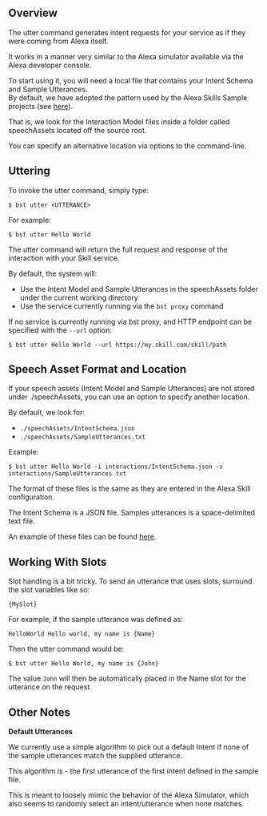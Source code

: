 
## Overview

The utter command generates intent requests for your service as if they were coming from Alexa itself.

It works in a manner very similar to the Alexa simulator available via the Alexa developer console.  

To start using it, you will need a local file that contains your Intent Schema and Sample Utterances.  
By default, we have adopted the pattern used by the Alexa Skills Sample projects (see [here](https://github.com/alexa/skill-sample-nodejs-hello-world/)).

That is, we look for the Interaction Model files inside a folder called speechAssets located off the source root.  

You can specify an alternative location via options to the command-line.

## Uttering

To invoke the utter command, simply type:
```
$ bst utter <UTTERANCE>
```

For example:
```
$ bst utter Hello World
```

The utter command will return the full request and response of the interaction with your Skill service.

By default, the system will:

* Use the Intent Model and Sample Utterances in the speechAssets folder under the current working directory
* Use the service currently running via the `bst proxy` command

If no service is currently running via bst proxy, and HTTP endpoint can be specified with the `--url` option:
```
$ bst utter Hello World --url https://my.skill.com/skill/path
```

## Speech Asset Format and Location
If your speech assets  (Intent Model and Sample Utterances) are not stored under ./speechAssets, you can use an option to specify another location.

By default, we look for:

* `./speechAssets/IntentSchema.json`
* `./speechAssets/SampleUtterances.txt`

Example:
```
$ bst utter Hello World -i interactions/IntentSchema.json -s interactions/SampleUtterances.txt
```

The format of these files is the same as they are entered in the Alexa Skill configuration.  

The Intent Schema is a JSON file. Samples utterances is a space-delimited text file.

An example of these files can be found [here](https://github.com/alexa/skill-sample-nodejs-hello-world/tree/master/speechAssets).

## Working With Slots

Slot handling is a bit tricky. To send an utterance that uses slots, surround the slot variables like so:  
```
{MySlot}
```

For example, if the sample utterance was defined as:
```
HelloWorld Hello world, my name is {Name}
```

Then the utter command would be:
```
$ bst utter Hello World, my name is {John}
```

The value `John` will then be automatically placed in the Name slot for the utterance on the request.

## Other Notes

**Default Utterances**  

We currently use a simple algorithm to pick out a default Intent if none of the sample utterances match the supplied utterance.  

This algorithm is - the first utterance of the first intent defined in the sample file.  

This is meant to loosely mimic the behavior of the Alexa Simulator, which also seems to randomly select an intent/utterance when none matches.
